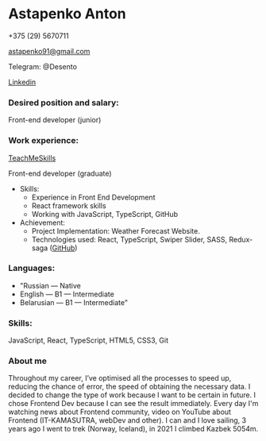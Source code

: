 # Astapenko Anton

+375 (29) 5670711

astapenko91@gmail.com

Telegram: @Desento

[Linkedin](https://www.linkedin.com/in/astapenko-anton-2abb8520a/)

### Desired position and salary:
Front-end developer (junior)

### Work experience: 
[TeachMeSkills](https://teachmeskills.by/)

Front-end developer (graduate)

* Skills: 
  * Experience in Front End Development 
  * React framework skills
  * Working with JavaScript, TypeScript, GitHub 
* Achievement: 
  * Project Implementation: Weather Forecast Website. 
  * Technologies used: React, TypeScript, Swiper Slider, SASS, Redux-saga ([GitHub]("My-weather-app"))

### Languages:
* "Russian — Native
* English — B1 — Intermediate
* Belarusian — B1 — Intermediate"

### Skills:
JavaScript, React, TypeScript, HTML5, CSS3, Git 

### About me
Throughout my career, I’ve optimised all the processes to speed up, reducing the chance of error, the speed of obtaining the necessary data. I decided to change the type of work because I want to be certain in future. I chose Frontend Dev because I can see the result immediately. Every day I'm watching news about Frontend community, video on YouTube about Frontend (IT-KAMASUTRA, webDev and other). I can and I love sailing, 3 years ago I went to trek (Norway, Iceland), in 2021 I climbed Kazbek 5054m.
